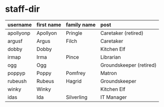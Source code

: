 # staff-dir  
| username  | first name | family name | post                    |  
|:----------|:-----------|:------------|:------------------------|  
| apollyonp | Apollyon   | Pringle     | Caretaker (retired)     |  
| argusf    | Argus      | Filch       | Caretaker               |  
| dobby     | Dobby      |             | Kitchen Elf             |  
| irmap     | Irma       | Pince       | Librarian               |  
| ogg       | Ogg        |             | Groundskeeper (retired) |  
| poppyp    | Poppy      | Pomfrey     | Matron                  |  
| rubeush   | Rubeus     | Hagrid      | Groundskeeper           |  
| winky     | Winky      |             | Kitchen Elf             |  
| idas      | Ida        | Silverling  | IT Manager              |  
  
